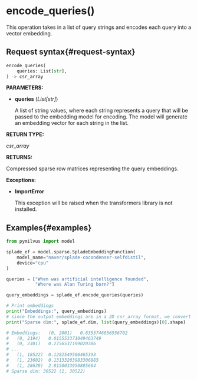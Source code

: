 # encode_queries()

This operation takes in a list of query strings and encodes each query into a vector embedding.

## Request syntax{#request-syntax}

```python
encode_queries(
    queries: List[str], 
) -> csr_array
```

**PARAMETERS:**

- **queries** (*List[str]*)

    A list of string values, where each string represents a query that will be passed to the embedding model for encoding. The model will generate an embedding vector for each string in the list.

**RETURN TYPE:**

*csr_array*

**RETURNS:**

Compressed sparse row matrices representing the query embeddings.

**Exceptions:**

- **ImportError**

    This exception will be raised when the transformers library is not installed.

## Examples{#examples}

```python
from pymilvus import model

splade_ef = model.sparse.SpladeEmbeddingFunction(
    model_name="naver/splade-cocondenser-selfdistil", 
    device="cpu"
)

queries = ["When was artificial intelligence founded", 
           "Where was Alan Turing born?"]

query_embeddings = splade_ef.encode_queries(queries)

# Print embeddings
print("Embeddings:", query_embeddings)
# since the output embeddings are in a 2D csr_array format, we convert them to a list for easier manipulation.
print("Sparse dim:", splade_ef.dim, list(query_embeddings)[0].shape)

# Embeddings:   (0, 2001)   0.6353746056556702
#   (0, 2194)   0.015553371049463749
#   (0, 2301)   0.2756537199020386
# ...
#   (1, 18522)  0.1282549500465393
#   (1, 23602)  0.13133203983306885
#   (1, 28639)  2.8150033950805664
# Sparse dim: 30522 (1, 30522)
```
